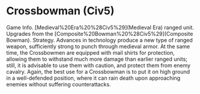 # Crossbowman (Civ5)

Game Info.
[Medieval%20Era%20%28Civ5%29](Medieval Era) ranged unit. Upgrades from the [Composite%20Bowman%20%28Civ5%29](Composite Bowman).
Strategy.
Advances in technology produce a new type of ranged weapon, sufficiently strong to punch through medieval armor. At the same time, the Crossbowmen are equipped with mail shirts for protection, allowing them to withstand much more damage than earlier ranged units; still, it is advisable to use them with caution, and protect them from enemy cavalry. Again, the best use for a Crossbowman is to put it on high ground in a well-defended position, where it can rain death upon approaching enemies without suffering counterattacks.